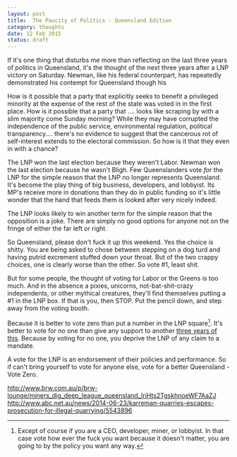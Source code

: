 ```yaml
---
layout: post
title:  The Paucity of Politics - Queensland Edition
category: thoughts
date: 12 Feb 2015
status: draft
---
```


If it's one thing that disturbs me more than reflecting on the last three years of politics in Queensland, it's the thought of the next three years after a LNP victory on Saturday.  Newman, like his federal counterpart, has repeatedly demonstrated his contempt for Queensland though his 

How is it possible that a party that explicitly seeks to benefit a privileged minority at the expense of the rest of the state was voted in in the first place.  How is it possible that a party that .... looks like scraping by with a slim majority come Sunday morning?  While they may have corrupted the independence of the public service, environmental regulation, political transparency.... there's no evidence to suggest that the cancerous rot of self-interest extends to the electoral commission. So how is it that they even in with a chance?

The LNP won the last election because they weren't Labor. Newman won the last election because he wasn't Bligh.  Few Queenslanders vote _for_ the LNP for the simple reason that the LNP no longer represents Queensland. It's become the play thing of big business, developers, and lobbyist.  Its MP's receive more in donations than they do in public funding so it's little wonder that the hand that feeds them is looked after very nicely indeed.

The LNP looks likely to win another term for the simple reason that the opposition is a joke.  There are simply no good options for anyone not on the fringe of either the far left or right.

So Queensland, please don't fuck it up this weekend.  Yes the choice is shitty.  You are being asked to chose between stepping on a dog turd and having putrid excrement stuffed down your throat.  But of the two crappy choices, one is clearly worse than the other.  So vote #1, least shit.

But for some people, the thought of voting for Labor or the Greens is too much.  And in the absence a pixies, unicorns, not-bat-shit-crazy independents, or other mythical creatures, they'll find themselves putting a #1 in the LNP box.  If that is you, then STOP. Put the pencil down, and step away from the voting booth.

Because it is better to vote zero than put a number in the LNP square[^except]. It's better to vote for no one than give any support to another [three years of this](http://www.brisbanetimes.com.au/queensland/lnp-unanimously-endorses-99year-asset-lease-plan-20141007-10rjy1.html).  Because by voting for no one, you deprive the LNP of any claim to a mandate.

A vote for the LNP is an endorsement of their policies and performance. So if can't bring yourself to vote for anyone else, vote for a better Queensland - Vote Zero.

 
http://www.brw.com.au/p/brw-lounge/miners_dig_deep_league_queensland_IriHts2TgskhnoeWF7AaZJ  
http://www.abc.net.au/news/2014-06-23/karreman-quarries-escapes-prosecution-for-illegal-quarrying/5543896  

[^except]: Except of course if you are a CEO, developer, miner, or lobbyist. In that case vote how ever the fuck you want because it doesn't matter, you are going to by the policy you want any way.